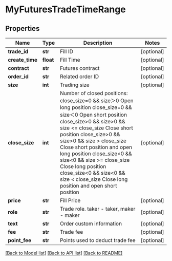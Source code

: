 # MyFuturesTradeTimeRange

## Properties
Name | Type | Description | Notes
------------ | ------------- | ------------- | -------------
**trade_id** | **str** | Fill ID | [optional] 
**create_time** | **float** | Fill Time | [optional] 
**contract** | **str** | Futures contract | [optional] 
**order_id** | **str** | Related order ID | [optional] 
**size** | **int** | Trading size | [optional] 
**close_size** | **int** | Number of closed positions:  close_size&#x3D;0 &amp;&amp; size＞0 Open long position close_size&#x3D;0 &amp;&amp; size＜0 Open short position close_size&gt;0 &amp;&amp; size&gt;0 &amp;&amp; size &lt;&#x3D; close_size Close short position close_size&gt;0 &amp;&amp; size&gt;0 &amp;&amp; size &gt; close_size Close short position and open long position close_size&lt;0 &amp;&amp; size&lt;0 &amp;&amp; size &gt;&#x3D; close_size Close long position close_size&lt;0 &amp;&amp; size&lt;0 &amp;&amp; size &lt; close_size Close long position and open short position | [optional] 
**price** | **str** | Fill Price | [optional] 
**role** | **str** | Trade role. taker - taker, maker - maker | [optional] 
**text** | **str** | Order custom information | [optional] 
**fee** | **str** | Trade fee | [optional] 
**point_fee** | **str** | Points used to deduct trade fee | [optional] 

[[Back to Model list]](../README.md#documentation-for-models) [[Back to API list]](../README.md#documentation-for-api-endpoints) [[Back to README]](../README.md)


